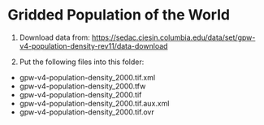 # Gridded Population of the World

1. Download data from:
https://sedac.ciesin.columbia.edu/data/set/gpw-v4-population-density-rev11/data-download

2. Put the following files into this folder:
* gpw-v4-population-density_2000.tif.xml
* gpw-v4-population-density_2000.tfw
* gpw-v4-population-density_2000.tif
* gpw-v4-population-density_2000.tif.aux.xml
* gpw-v4-population-density_2000.tif.ovr